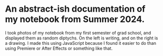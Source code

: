 # An abstract-ish documentation of my notebook from Summer 2024. 
I took photos of my notebook from my first semester of grad school, and displayed them as random diptychs. On the left is writing, and on the right is a drawing. 
I made this using JavaScript because I found it easier to do than using Premiere or After Effects or something like that. 
